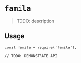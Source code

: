 # `famila`

> TODO: description

## Usage

```
const famila = require('famila');

// TODO: DEMONSTRATE API
```
